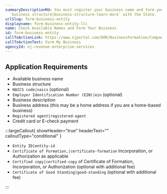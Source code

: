 ```yaml
---
summaryDescriptionMd: You must register your business name and form your
  `business structure|business-structure-learn-more` with the State.
urlSlug: form-business-entity
displayname: form-business-entity-llc
name: Check Available Names and Form Your Business
id: form-business-entity
callToActionLink: https://www.njportal.com/DOR/BusinessFormation/CompanyInformation/BusinessName
callToActionText: Form My Business
agencyId: nj-revenue-enterprise-services
---
```


## Application Requirements

- Available business name
- Business structure
- `NAICS code|naics` (optional)
- `Employer Identification Number (EIN)|ein` (optional)
- Business description
- Business address (this may be a home address if you are a home-based business)
- `Registered agent|registered-agent`
- Credit card or E-check payment

:::largeCallout{ showHeader="true" headerText="" calloutType="conditional" }

- `Entity ID|entity-id`
- `Certificate of Formation,|certificate-formation` Incorporation, or Authorization as applicable
- `Certified copy|certified-copy` of Certificate of Formation, Incorporation, or Authorization (optional with additional fee)
- `Certificate of Good Standing|good-standing` (optional with additional fee)

:::
